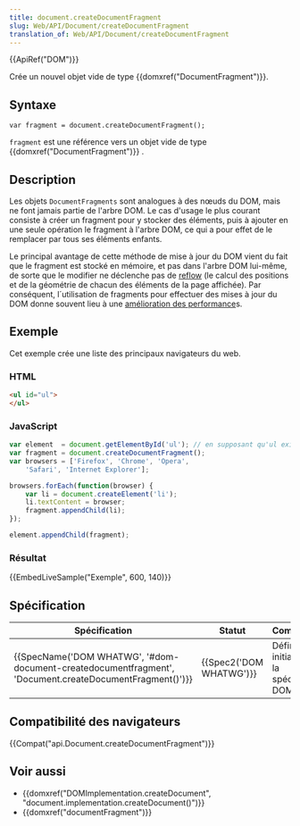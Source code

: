 ```yaml
---
title: document.createDocumentFragment
slug: Web/API/Document/createDocumentFragment
translation_of: Web/API/Document/createDocumentFragment
---
```

{{ApiRef("DOM")}}

Crée un nouvel objet vide de type {{domxref("DocumentFragment")}}.

## Syntaxe

    var fragment = document.createDocumentFragment();

`fragment` est une référence vers un objet vide de type {{domxref("DocumentFragment")}} .

## Description

Les objets `DocumentFragments` sont analogues à des nœuds du DOM, mais ne font jamais partie de l'arbre DOM. Le cas d'usage le plus courant consiste à créer un fragment pour y stocker des éléments, puis à ajouter en une seule opération le fragment à l'arbre DOM, ce qui a pour effet de le remplacer par tous ses éléments enfants.

Le principal avantage de cette méthode de mise à jour du DOM vient du fait que le fragment est stocké en mémoire, et pas dans l'arbre DOM lui-même, de sorte que le modifier ne déclenche pas de [reflow](http://code.google.com/speed/articles/reflow.html) (le calcul des positions et de la géométrie de chacun des éléments de la page affichée). Par conséquent, l´utilisation de fragments pour effectuer des mises à jour du DOM donne souvent lieu à une [amélioration des performance](http://ejohn.org/blog/dom-documentfragments/)s.

## Exemple

Cet exemple crée une liste des principaux navigateurs du web.

### HTML

```html
<ul id="ul">
</ul>
```

### JavaScript

```js
var element  = document.getElementById('ul'); // en supposant qu'ul existe
var fragment = document.createDocumentFragment();
var browsers = ['Firefox', 'Chrome', 'Opera',
    'Safari', 'Internet Explorer'];

browsers.forEach(function(browser) {
    var li = document.createElement('li');
    li.textContent = browser;
    fragment.appendChild(li);
});

element.appendChild(fragment);
```

### Résultat

{{EmbedLiveSample("Exemple", 600, 140)}}

## Spécification

| Spécification                                                                                                                            | Statut                           | Commentaire                                      |
| ---------------------------------------------------------------------------------------------------------------------------------------- | -------------------------------- | ------------------------------------------------ |
| {{SpecName('DOM WHATWG', '#dom-document-createdocumentfragment', 'Document.createDocumentFragment()')}} | {{Spec2('DOM WHATWG')}} | Définition initiale dans la spécification DOM 1. |

## Compatibilité des navigateurs

{{Compat("api.Document.createDocumentFragment")}}

## Voir aussi

- {{domxref("DOMImplementation.createDocument", "document.implementation.createDocument()")}}
- {{domxref("documentFragment")}}
